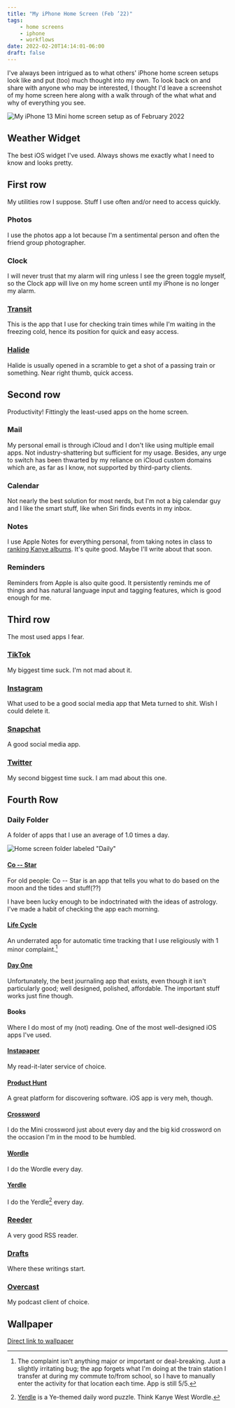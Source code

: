 ```yaml
---
title: "My iPhone Home Screen (Feb ’22)"
tags:
    - home screens
    - iphone
    - workflows
date: 2022-02-20T14:14:01-06:00
draft: false
---
```


I've always been intrigued as to what others' iPhone home screen setups look like and put (too) much thought into my own. To look back on and share with anyone who may be interested, I thought I'd leave a screenshot of my home screen here along with a walk through of the what what and why of everything you see.

![My iPhone 13 Mini home screen setup as of February 2022](https://allthepics-b2.s3.us-west-004.backblazeb2.com/2022/02/21/IMG_F10D59C2114E-1.jpg "My iPhone 13 Mini home screen setup as of February 2022")

## Weather Widget

The best iOS widget I've used. Always shows me exactly what I need to know and looks pretty.

## First row

My utilities row I suppose. Stuff I use often and/or need to access quickly.

### Photos

I use the photos app a lot because I'm a sentimental person and often the friend group photographer.

### Clock

I will never trust that my alarm will ring unless I see the green toggle myself, so the Clock app will live on my home screen until my iPhone is no longer my alarm.

### [Transit](https://apps.apple.com/us/app/transit-subway-bus-times/id498151501)

This is the app that I use for checking train times while I'm waiting in the freezing cold, hence its position for quick and easy access.

### [Halide](https://apps.apple.com/us/app/halide-mark-ii-pro-camera/id885697368)

Halide is usually opened in a scramble to get a shot of a passing train or something. Near right thumb, quick access.

## Second row

Productivity! Fittingly the least-used apps on the home screen.

### Mail

My personal email is through iCloud and I don't like using multiple email apps. Not industry-shattering but sufficient for my usage. Besides, any urge to switch has been thwarted by my reliance on iCloud custom domains which are, as far as I know, not supported by third-party clients.

### Calendar

Not nearly the best solution for most nerds, but I'm not a big calendar guy and I like the smart stuff, like when Siri finds events in my inbox.

### Notes

I use Apple Notes for everything personal, from taking notes in class to [ranking Kanye albums](https://allthepics-b2.s3.us-west-004.backblazeb2.com/2022/02/21/IMG_10D4999AED61-1.jpg). It's quite good. Maybe I'll write about that soon.

### Reminders

Reminders from Apple is also quite good. It persistently reminds me of things and has natural language input and tagging features, which is good enough for me.

## Third row

The most used apps I fear.

### [TikTok](https://apps.apple.com/us/app/tiktok/id835599320)

My biggest time suck. I'm not mad about it.

### [Instagram](https://apps.apple.com/us/app/instagram/id389801252)

What used to be a good social media app that Meta turned to shit. Wish I could delete it.

### [Snapchat](https://apps.apple.com/us/app/snapchat/id447188370)

A good social media app.

### [Twitter](https://apps.apple.com/us/app/twitter/id333903271)

My second biggest time suck. I am mad about this one.

## Fourth Row

### Daily Folder

A folder of apps that I use an average of 1.0 times a day.

![Home screen folder labeled "Daily"](https://allthepics-b2.s3.us-west-004.backblazeb2.com/2022/02/21/IMG_0F5BB1076237-1.jpg "My Daily folder")

#### [Co -- Star](https://apps.apple.com/us/app/co-star-personalized-astrology/id1264782561)

For old people: Co -- Star is an app that tells you what to do based on the moon and the tides and stuff(??)

I have been lucky enough to be indoctrinated with the ideas of astrology. I've made a habit of checking the app each morning.

#### [Life Cycle](https://apps.apple.com/us/app/life-cycle-track-your-time/id1064955217)

An underrated app for automatic time tracking that I use religiously with 1 minor complaint.[^1]

#### [Day One](https://apps.apple.com/us/app/day-one-journal-private-diary/id1044867788)

Unfortunately, the best journaling app that exists, even though it isn't particularly good; well designed, polished, affordable. The important stuff works just fine though.

#### Books

Where I do most of my (not) reading. One of the most well-designed iOS apps I've used.

#### [Instapaper](https://apps.apple.com/us/app/instapaper/id288545208)

My read-it-later service of choice.

#### [Product Hunt](https://apps.apple.com/us/app/product-hunt/id904658671)

A great platform for discovering software. iOS app is very meh, though.

#### [Crossword](https://apps.apple.com/us/app/the-new-york-times-crossword/id307569751)

I do the Mini crossword just about every day and the big kid crossword on the occasion I'm in the mood to be humbled.

#### [Wordle](https://www.nytimes.com/games/wordle)

I do the Wordle every day.

#### [Yerdle](https://yerdle.bensonkitia.com/)

I do the Yerdle[^2] every day.

### [Reeder](https://apps.apple.com/us/app/reeder-5/id1529445840)

A very good RSS reader.

### [Drafts](https://apps.apple.com/us/app/drafts/id1236254471)

Where these writings start.

### [Overcast](https://apps.apple.com/us/app/overcast/id888422857)

My podcast client of choice.

## Wallpaper

[Direct link to wallpaper](https://allthepics-b2.s3.us-west-004.backblazeb2.com/2022/02/21/IMG_0631.jpg)

[^1]: The complaint isn't anything major or important or deal-breaking. Just a slightly irritating bug; the app forgets what I'm doing at the train station I transfer at during my commute to/from school, so I have to manually enter the activity for that location each time. App is still 5/5.

[^2]: [Yerdle](https://yerdle.bensonkitia.com) is a Ye-themed daily word puzzle. Think Kanye West Wordle.
